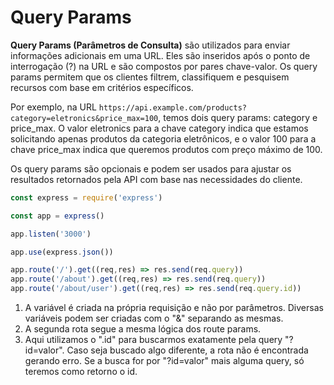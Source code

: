 # Query Params

**Query Params (Parâmetros de Consulta)** são utilizados para enviar informações adicionais em uma URL. Eles são inseridos após o ponto de interrogação (?) na URL e são compostos por pares chave-valor. Os query params permitem que os clientes filtrem, classifiquem e pesquisem recursos com base em critérios específicos.

Por exemplo, na URL `https://api.example.com/products?category=eletronics&price_max=100`, temos dois query params: category e price_max. O valor eletronics para a chave category indica que estamos solicitando apenas produtos da categoria eletrônicos, e o valor 100 para a chave price_max indica que queremos produtos com preço máximo de 100.

Os query params são opcionais e podem ser usados para ajustar os resultados retornados pela API com base nas necessidades do cliente.

```js
const express = require('express')

const app = express()

app.listen('3000')

app.use(express.json())

app.route('/').get((req,res) => res.send(req.query))
app.route('/about').get((req,res) => res.send(req.query))
app.route('/about/user').get((req,res) => res.send(req.query.id))
```

1. A variável é criada na própria requisição e não por parâmetros. Diversas variáveis podem ser criadas com o "&" separando as mesmas.
2. A segunda rota segue a mesma lógica dos route params.
3. Aqui utilizamos o ".id" para buscarmos exatamente pela query "?id=valor". Caso seja buscado algo diferente, a rota não é encontrada gerando erro. Se a busca for por "?id=valor" mais alguma query, só teremos como retorno o id.
